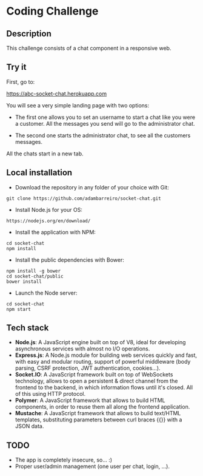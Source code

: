 # Coding Challenge
## Description
This challenge consists of a chat component in a responsive web.

## Try it
First, go to:

https://abc-socket-chat.herokuapp.com

You will see a very simple landing page with two options:

* The first one allows you to set an username to start a chat like you were a customer. All the messages you send will go to the administrator chat.

* The second one starts the administrator chat, to see all the customers messages.

All the chats start in a new tab.

## Local installation
* Download the repository in any folder of your choice with Git:

`git clone https://github.com/adambarreiro/socket-chat.git`

* Install Node.js for your OS:

`https://nodejs.org/en/download/`

* Install the application with NPM:

```
cd socket-chat
npm install
```

* Install the public dependencies with Bower:

```
npm install -g bower
cd socket-chat/public
bower install
```

* Launch the Node server:

```
cd socket-chat
npm start
```

## Tech stack

* **Node.js**: A JavaScript engine built on top of V8, ideal for developing asynchronous services with almost no I/O operations.
* **Express.js**: A Node.js module for building web services quickly and fast, with easy and modular routing, support of powerful middleware (body parsing, CSRF protection, JWT authentication, cookies...).
* **Socket.IO**: A JavaScript framework built on top of WebSockets technology, allows to open a persistent & direct channel from the frontend to the backend, in which information flows until it's closed. All of this using HTTP protocol.
* **Polymer**: A JavaScript framework that allows to build HTML components, in order to reuse them all along the frontend application.
* **Mustache**: A JavaScript framework that allows to build text/HTML templates, substituting parameters between curl braces {{}} with a JSON data.

## TODO
* The app is completely insecure, so... :)
* Proper user/admin management (one user per chat, login, ...).
